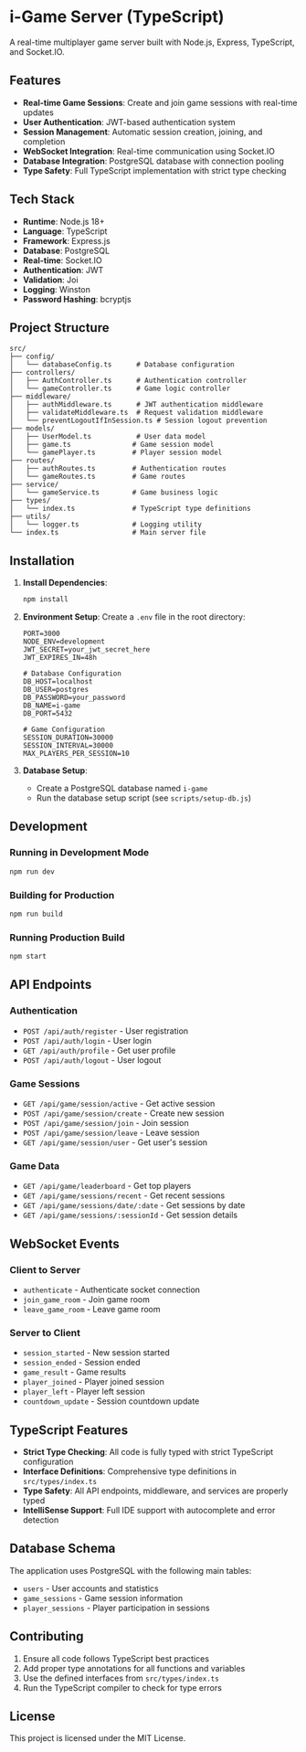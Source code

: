 # i-Game Server (TypeScript)

A real-time multiplayer game server built with Node.js, Express, TypeScript, and Socket.IO.

## Features

- **Real-time Game Sessions**: Create and join game sessions with real-time updates
- **User Authentication**: JWT-based authentication system
- **Session Management**: Automatic session creation, joining, and completion
- **WebSocket Integration**: Real-time communication using Socket.IO
- **Database Integration**: PostgreSQL database with connection pooling
- **Type Safety**: Full TypeScript implementation with strict type checking

## Tech Stack

- **Runtime**: Node.js 18+
- **Language**: TypeScript
- **Framework**: Express.js
- **Database**: PostgreSQL
- **Real-time**: Socket.IO
- **Authentication**: JWT
- **Validation**: Joi
- **Logging**: Winston
- **Password Hashing**: bcryptjs

## Project Structure

```
src/
├── config/
│   └── databaseConfig.ts      # Database configuration
├── controllers/
│   ├── AuthController.ts      # Authentication controller
│   └── gameController.ts      # Game logic controller
├── middleware/
│   ├── authMiddleware.ts      # JWT authentication middleware
│   ├── validateMiddleware.ts  # Request validation middleware
│   └── preventLogoutIfInSession.ts # Session logout prevention
├── models/
│   ├── UserModel.ts           # User data model
│   ├── game.ts               # Game session model
│   └── gamePlayer.ts         # Player session model
├── routes/
│   ├── authRoutes.ts         # Authentication routes
│   └── gameRoutes.ts         # Game routes
├── service/
│   └── gameService.ts        # Game business logic
├── types/
│   └── index.ts              # TypeScript type definitions
├── utils/
│   └── logger.ts             # Logging utility
└── index.ts                  # Main server file
```

## Installation

1. **Install Dependencies**:
   ```bash
   npm install
   ```

2. **Environment Setup**:
   Create a `.env` file in the root directory:
   ```env
   PORT=3000
   NODE_ENV=development
   JWT_SECRET=your_jwt_secret_here
   JWT_EXPIRES_IN=48h
   
   # Database Configuration
   DB_HOST=localhost
   DB_USER=postgres
   DB_PASSWORD=your_password
   DB_NAME=i-game
   DB_PORT=5432
   
   # Game Configuration
   SESSION_DURATION=30000
   SESSION_INTERVAL=30000
   MAX_PLAYERS_PER_SESSION=10
   ```

3. **Database Setup**:
   - Create a PostgreSQL database named `i-game`
   - Run the database setup script (see `scripts/setup-db.js`)

## Development

### Running in Development Mode
```bash
npm run dev
```

### Building for Production
```bash
npm run build
```

### Running Production Build
```bash
npm start
```

## API Endpoints

### Authentication
- `POST /api/auth/register` - User registration
- `POST /api/auth/login` - User login
- `GET /api/auth/profile` - Get user profile
- `POST /api/auth/logout` - User logout

### Game Sessions
- `GET /api/game/session/active` - Get active session
- `POST /api/game/session/create` - Create new session
- `POST /api/game/session/join` - Join session
- `POST /api/game/session/leave` - Leave session
- `GET /api/game/session/user` - Get user's session

### Game Data
- `GET /api/game/leaderboard` - Get top players
- `GET /api/game/sessions/recent` - Get recent sessions
- `GET /api/game/sessions/date/:date` - Get sessions by date
- `GET /api/game/sessions/:sessionId` - Get session details

## WebSocket Events

### Client to Server
- `authenticate` - Authenticate socket connection
- `join_game_room` - Join game room
- `leave_game_room` - Leave game room

### Server to Client
- `session_started` - New session started
- `session_ended` - Session ended
- `game_result` - Game results
- `player_joined` - Player joined session
- `player_left` - Player left session
- `countdown_update` - Session countdown update

## TypeScript Features

- **Strict Type Checking**: All code is fully typed with strict TypeScript configuration
- **Interface Definitions**: Comprehensive type definitions in `src/types/index.ts`
- **Type Safety**: All API endpoints, middleware, and services are properly typed
- **IntelliSense Support**: Full IDE support with autocomplete and error detection

## Database Schema

The application uses PostgreSQL with the following main tables:
- `users` - User accounts and statistics
- `game_sessions` - Game session information
- `player_sessions` - Player participation in sessions

## Contributing

1. Ensure all code follows TypeScript best practices
2. Add proper type annotations for all functions and variables
3. Use the defined interfaces from `src/types/index.ts`
4. Run the TypeScript compiler to check for type errors

## License

This project is licensed under the MIT License. 